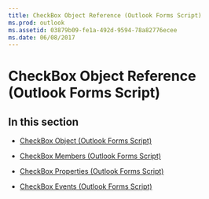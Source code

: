 ```yaml
---
title: CheckBox Object Reference (Outlook Forms Script)
ms.prod: outlook
ms.assetid: 03879b09-fe1a-492d-9594-78a82776ecee
ms.date: 06/08/2017
---
```



# CheckBox Object Reference (Outlook Forms Script)

## In this section


-  [CheckBox Object (Outlook Forms Script)](checkbox-object-outlook-forms-script.md)
    
-  [CheckBox Members (Outlook Forms Script)](checkbox-members-outlook-forms-script.md)
    
-  [CheckBox Properties (Outlook Forms Script)](checkbox-properties-outlook-forms-script.md)
    
-  [CheckBox Events (Outlook Forms Script)](checkbox-events-outlook-forms-script.md)
    

